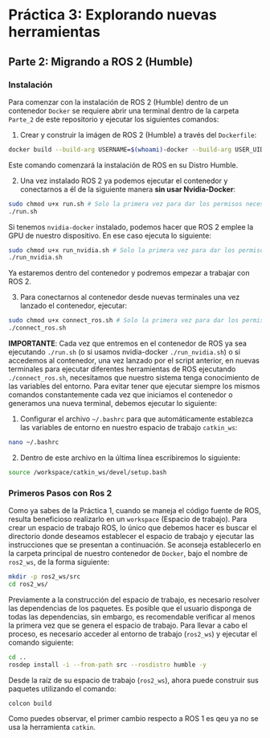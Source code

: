 # Práctica 3: Explorando nuevas herramientas

## Parte 2: Migrando a ROS 2 (Humble)

### Instalación

Para comenzar con la instalación de ROS 2 (Humble) dentro de un contenedor `Docker` se requiere abrir una terminal dentro de la carpeta `Parte_2` de este repositorio y ejecutar los siguientes comandos:

1. Crear y construir la imágen de ROS 2 (Humble) a través del `Dockerfile`:
```bash
docker build --build-arg USERNAME=$(whoami)-docker --build-arg USER_UID=$(id -u) -t ros_humble:latest .
```
Este comando comenzará la instalación de ROS en su Distro Humble.

2. Una vez instalado ROS 2 ya podemos ejecutar el contenedor y conectarnos a él de la siguiente manera **sin usar Nvidia-Docker**:
```bash
sudo chmod u+x run.sh # Solo la primera vez para dar los permisos necesarios
./run.sh 
```
Si tenemos `nvidia-docker` instalado, podemos hacer que ROS 2 emplee la GPU de nuestro dispositivo. En ese caso ejecuta lo siguiente:
```bash
sudo chmod u+x run_nvidia.sh # Solo la primera vez para dar los permisos necesarios
./run_nvidia.sh 
```
Ya estaremos dentro del contenedor y podremos empezar a trabajar con ROS 2.

3. Para conectarnos al contenedor desde nuevas terminales una vez lanzado el contenedor, ejecutar:
```bash
sudo chmod u+x connect_ros.sh # Solo la primera vez para dar los permisos necesarios
./connect_ros.sh
```

**IMPORTANTE**: Cada vez que entremos en el contenedor de ROS ya sea ejecutando `./run.sh` (o si usamos nvidia-docker `./run_nvidia.sh`) o si accedemos al contenedor, una vez lanzado por el script anterior, en nuevas terminales para ejecutar diferentes herramientas de ROS ejecutando `./connect_ros.sh`, necesitamos que nuestro sistema tenga conocimiento de las variables del entorno. Para evitar tener que ejecutar siempre los mismos comandos constantemente cada vez que iniciamos el contenedor o generamos una nueva terminal, debemos ejecutar lo siguiente:

1. Configurar el archivo `~/.bashrc` para que automáticamente establezca las variables de entorno en nuestro espacio de trabajo `catkin_ws`:
```bash
nano ~/.bashrc
```

2. Dentro de este archivo en la última línea escribiremos lo siguiente:
```bash
source /workspace/catkin_ws/devel/setup.bash
```

### Primeros Pasos con Ros 2

Como ya sabes de la Práctica 1, cuando se maneja el código fuente de ROS, resulta beneficioso realizarlo en un `workspace` (Espacio de trabajo). Para crear un espacio de trabajo ROS, lo único que debemos hacer es buscar el directorio donde deseamos establecer el espacio de trabajo y ejecutar las instrucciones que se presentan a continuación. Se aconseja establecerlo en la carpeta principal de nuestro contenedor de `Docker`, bajo el nombre de `ros2_ws`, de la forma siguiente:

```bash
mkdir -p ros2_ws/src
cd ros2_ws/
```

Previamente a la construcción del espacio de trabajo, es necesario resolver las dependencias de los paquetes. Es posible que el usuario disponga de todas las dependencias, sin embargo, es recomendable verificar al menos la primera vez que se genera el espacio de trabajo. Para llevar a cabo el proceso, es necesario acceder al entorno de trabajo (`ros2_ws`) y ejecutar el comando siguiente:

```bash
cd ..
rosdep install -i --from-path src --rosdistro humble -y
```

Desde la raíz de su espacio de trabajo (`ros2_ws`), ahora puede construir sus paquetes utilizando el comando:
```bash
colcon build
```

Como puedes observar, el primer cambio respecto a ROS 1 es qeu ya no se usa la herramienta `catkin`.